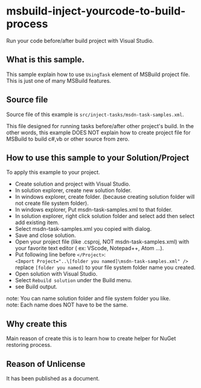 # msbuild-inject-yourcode-to-build-process
Run your code before/after build project with Visual Studio.

## What is this sample.

This sample explain how to use `UsingTask` element of MSBuild project file.  
This is just one of many MSBuild features.

## Source file

Source file of this example is `src/inject-tasks/msdn-task-samples.xml`.

This file designed for running tasks before/after other project's build.
In the other words, this example DOES NOT explain how to create project file for MSBuild to build c#,vb or other source from zero.

## How to use this sample to your Solution/Project

To apply this example to your project.

* Create solution and project with Visual Studio.
* In solution explorer, create new solution folder.
* In windows explorer, create folder. (because creating solution folder will not create file system folder).
* In windows explorer, Put msdn-task-samples.xml to that folder.
* In solution explorer, right click solution folder and select add then select add existing item.
* Select msdn-task-samples.xml you copied with dialog.
* Save and close solution.
* Open your project file (like .csproj, NOT msdn-task-samples.xml) with your favorite text editor ( ex: VScode, Notepad++, Atom ...).
* Put following line before `</Project>`:  
  `<Import Project="..\[folder you named]\msdn-task-samples.xml" />`  
  replace `[folder you named]` to your file system folder name you created.
* Open solution with Visual Studio.
* Select `Rebuild solution` under the Build menu.
* see Build output.

note: You can name solution folder and file system folder you like.  
note: Each name does NOT have to be the same.  

## Why create this

Main reason of create this is to learn how to create helper for NuGet restoring process.

## Reason of Unlicense

It has been published as a document.
